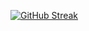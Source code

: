 [![GitHub Streak](http://github-readme-streak-stats.herokuapp.com?user=Krol1kkk&theme=dark&hide_border=true&locale=en)](https://git.io/streak-stats)

<!--
**Krol1kkk/Krol1kkk** is a ✨ _special_ ✨ repository because its `README.md` (this file) appears on your GitHub profile.

Here are some ideas to get you started:

- 🔭 I’m currently working on ...
- 🌱 I’m currently learning ...
- 👯 I’m looking to collaborate on ...
- 🤔 I’m looking for help with ...
- 💬 Ask me about ...
- 📫 How to reach me: ...
- 😄 Pronouns: ...
- ⚡ Fun fact: ...
-->

